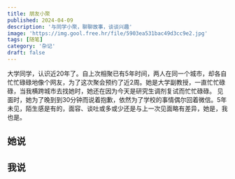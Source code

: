 ```yaml
---
title: 朋友小聚
published: 2024-04-09
description: '与同学小聚，聊聊故事，谈谈兴趣'
image: 'https://img.gool.free.hr/file/5903ea531bac49d3cc9e2.jpg'
tags: [随笔]
category: '杂记'
draft: false 
---
```

大学同学，认识近20年了。自上次相聚已有5年时间，两人在同一个城市，却各自忙忙碌碌地像个网友，为了这次聚会预约了近2周。她是大学副教授，一直忙忙碌碌，当我横跨城市去找她时，她还在因为今天是研究生调剂复试而忙忙碌碌。
见面时，她为了晚到到30分钟而说着抱歉，依然为了学校的事情偶尔回着微信。5年未见，陌生感是有的，面容、谈吐或多或少还是与上一次见面略有差异，她是，我也是。
## 她说

## 我说
